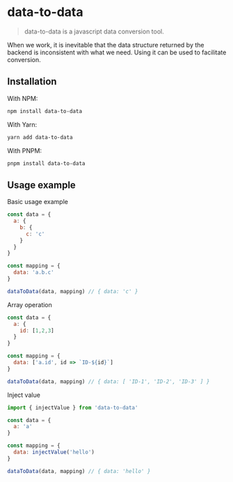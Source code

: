 # data-to-data
> data-to-data is a javascript data conversion tool.

When we work, it is inevitable that the data structure returned by the backend is inconsistent with what we need. Using it can be used to facilitate conversion.

## Installation

With NPM:
```sh
npm install data-to-data
```

With Yarn:
```sh
yarn add data-to-data
```

With PNPM:
```sh
pnpm install data-to-data
```

## Usage example

Basic usage example
``` js
const data = {
  a: {
    b: {
      c: 'c'
    }
  }
}

const mapping = {
  data: 'a.b.c'
}

dataToData(data, mapping) // { data: 'c' }
```

Array operation
``` js
const data = {
  a: {
    id: [1,2,3]
  }
}

const mapping = {
  data: ['a.id', id => `ID-${id}`]
}

dataToData(data, mapping) // { data: [ 'ID-1', 'ID-2', 'ID-3' ] }
```

Inject value
``` js
import { injectValue } from 'data-to-data'

const data = {
  a: 'a'
}

const mapping = {
  data: injectValue('hello')
}

dataToData(data, mapping) // { data: 'hello' }
```